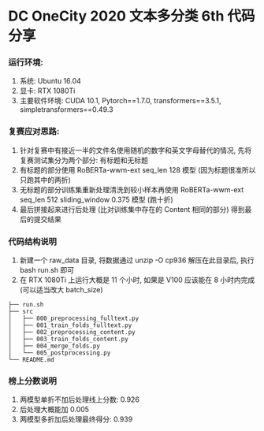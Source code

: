 # DC OneCity 2020 文本多分类 6th 代码分享

### 运行环境:

1. 系统: Ubuntu 16.04
2. 显卡: RTX 1080Ti
3. 主要软件环境: CUDA 10.1, Pytorch==1.7.0, transformers==3.5.1, simpletransformers==0.49.3

### 复赛应对思路:

1. 针对复赛中有接近一半的文件名使用随机的数字和英文字母替代的情况, 先将复赛测试集分为两个部分: 有标题和无标题
2. 有标题的部分使用 RoBERTa-wwm-ext seq_len 128 模型 (因为标题很准所以只跑其中的两折)
3. 无标题的部分训练集重新处理清洗到较小样本再使用 RoBERTa-wwm-ext seq_len 512 sliding_window 0.375 模型 (跑十折)
4. 最后拼接起来进行后处理 (比对训练集中存在的 Content 相同的部分) 得到最后的提交结果

### 代码结构说明

1. 新建一个 raw_data 目录, 将数据通过 unzip -O cp936 解压在此目录后, 执行 bash run.sh 即可
2. 在 RTX 1080Ti 上运行大概是 11 个小时, 如果是 V100 应该能在 8 小时内完成 (可以适当改大 batch_size)

```
├── run.sh
├── src
│   ├── 000_preprocessing_fulltext.py
│   ├── 001_train_folds_fulltext.py
│   ├── 002_preprocessing_content.py
│   ├── 003_train_folds_content.py
│   ├── 004_merge_folds.py
│   └── 005_postprocessing.py
└── README.md
```

### 榜上分数说明

1. 两模型单折不加后处理线上分数: 0.926
2. 后处理大概能加 0.005
3. 两模型多折加后处理最终得分: 0.939
